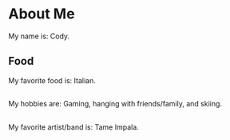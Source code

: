 # About Me
My name is: Cody.

## Food
My favorite food is: Italian.

## 
My hobbies are: Gaming, hanging with friends/family, and skiing.

##
My favorite artist/band is: Tame Impala.

